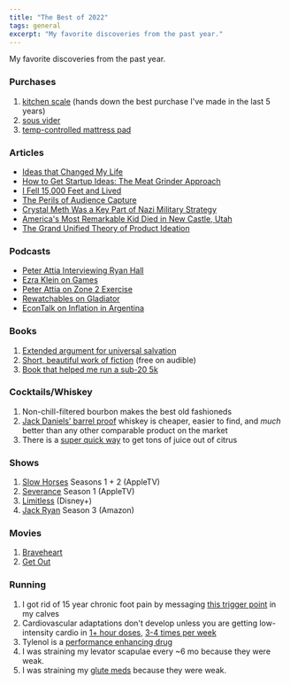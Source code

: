 ```yaml
---
title: "The Best of 2022"
tags: general
excerpt: "My favorite discoveries from the past year."
---
```


My favorite discoveries from the past year.

### Purchases
1. [kitchen scale](https://www.amazon.com/dp/B0007GAWRS) (hands down the best purchase I've made in the last 5 years)
1. [sous vider](https://www.amazon.com/gp/product/B08GKQFT6B)
1. [temp-controlled mattress pad](http://eight.sl/ts1XG)

### Articles
* [Ideas that Changed My Life](https://collabfund.com/blog/ideas-that-changed-my-life/)
* [How to Get Startup Ideas: The Meat Grinder Approach](https://tylertringas.com/business-ideas-meat-grinder/)
* [I Fell 15,000 Feet and Lived](https://uss-la-ca135.org/60/1960Judkins-Knott.html)
* [The Perils of Audience Capture](https://gurwinder.substack.com/p/the-perils-of-audience-capture)
* [Crystal Meth Was a Key Part of Nazi Military Strategy](https://time.com/5752114/nazi-military-drugs/)
* [America's Most Remarkable Kid Died in New Castle, Utah](https://www.deseret.com/2022/8/22/23309244/cole-summers-died-newcastle-utah-warren-buffett-charlie-munger-bari-weiss-unschooled)
* [The Grand Unified Theory of Product Ideation](https://jakobgreenfeld.com/gut)

### Podcasts
* [Peter Attia Interviewing Ryan Hall](https://podcasts.apple.com/us/podcast/running-overcoming-challenges-and-finding-success/id1400828889?i=1000553920172)
* [Ezra Klein on Games](https://podcasts.apple.com/us/podcast/best-of-a-life-changing-philosophy-of-games/id1548604447?i=1000576579207)
* [Peter Attia on Zone 2 Exercise](https://podcasts.apple.com/us/podcast/deep-dive-back-into-zone-2-i%C3%B1igo-san-mill%C3%A1n-ph-d-pt-2/id1400828889?i=1000555433779)
* [Rewatchables on Gladiator](https://open.spotify.com/episode/5VuWqVV2hSNE7wEI1npoz4)
* [EconTalk on Inflation in Argentina](https://podcasts.apple.com/us/podcast/devon-zuegel-on-inflation-argentina-and-crypto/id135066958?i=1000582879756)

### Books
1. [Extended argument for universal salvation](https://www.audible.com/pd/That-All-Shall-Be-Saved-Audiobook/1515934004)
1. [Short, beautiful work of fiction](https://www.audible.com/pd/Vipers-Tangle-Audiobook/B0036GIM96) (free on audible)
1. [Book that helped me run a sub-20 5k](https://www.amazon.com/Faster-Road-Racing-Half-Marathon/dp/1450470459)

### Cocktails/Whiskey
1. Non-chill-filtered bourbon makes the best old fashioneds
1. [Jack Daniels’ barrel
   proof](https://www.totalwine.com/spirits/american-whiskey/tennessee-whiskey/jack-daniels-single-barrel-barrel-proof/p/218117375)
   whiskey is cheaper, easier to find, and _much_
   better than any other comparable product on the market
1. There is a [super quick way](https://www.youtube.com/watch?v=2RA3AaCO7A8) to get tons of juice out of citrus

### Shows
1. [Slow Horses](https://tv.apple.com/us/show/slow-horses/umc.cmc.2szz3fdt71tl1ulnbp8utgq5o) Seasons 1 + 2 (AppleTV)
1. [Severance](https://tv.apple.com/us/show/severance/umc.cmc.1srk2goyh2q2zdxcx605w8vtx) Season 1 (AppleTV)
1. [Limitless](https://www.disneyplus.com/series/limitless-with-chris-hemsworth/2wow8Otyubmk) (Disney+)
1. [Jack Ryan](https://www.amazon.com/gp/video/detail/B0B8KWN7N2/ref=atv_dp_season_select_s3) Season 3 (Amazon)

### Movies
1. [Braveheart](https://www.amazon.com/Braveheart-Mel-Gibson/dp/B000HX4ZF6)
1. [Get Out](https://www.amazon.com/Get-Out-Daniel-Kaluuya/dp/B06Y1H48K7)

### Running
1. I got rid of 15 year chronic foot pain by messaging [this trigger point](https://youtu.be/yV_mx71DhWs?t=160) in my calves
1. Cardiovascular adaptations don't develop unless you are getting low-intensity cardio in [1+ hour doses](https://youtu.be/-6PDBVRkCKc?t=7278), [3-4 times per week](https://youtu.be/-6PDBVRkCKc?t=7320)
1. Tylenol is a [performance enhancing drug](https://youtu.be/0gOHy74y1hE?t=3435)
1. I was straining my levator scapulae every ~6 mo because they were weak.
1. I was straining my [glute meds](https://youtu.be/czxvBkUfXOE?t=227) because they were weak.

